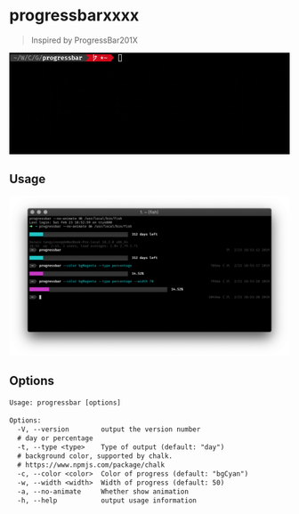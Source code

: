 # progressbarxxxx

> Inspired by ProgressBar201X

![demo](./gif/demo.gif)

## Usage

![screenshot](./gif/screenshot.png)

## Options

```$xslt
Usage: progressbar [options]

Options:
  -V, --version        output the version number
  # day or percentage
  -t, --type <type>    Type of output (default: "day")
  # background color, supported by chalk.
  # https://www.npmjs.com/package/chalk
  -c, --color <color>  Color of progress (default: "bgCyan")
  -w, --width <width>  Width of progress (default: 50)
  -a, --no-animate     Whether show animation
  -h, --help           output usage information
```
